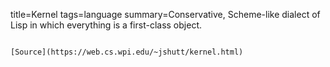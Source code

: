 title=Kernel
tags=language
summary=Conservative, Scheme-like dialect of Lisp in which everything is a first-class object.
~~~~~~

[Source](https://web.cs.wpi.edu/~jshutt/kernel.html)

